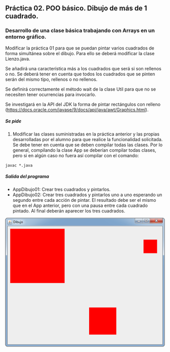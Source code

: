 ## Práctica 02. POO básico. Dibujo de más de 1 cuadrado. 
### Desarrollo de una clase básica trabajando con Arrays en un entorno gráfico.
Modificar la práctica 01 para que se puedan pintar varios cuadrados de forma simultánea sobre el dibujo. Para ello se deberá modificar la clase Lienzo.java.

Se añadirá una característica más a los cuadrados que será si son rellenos o no. Se deberá tener en cuenta que todos los cuadrados que se pinten serán del mismo tipo, rellenos o no rellenos.

Se definirá correctamente el método wait de la clase Util para que no se necesiten tener ocurrencias para invocarlo.

Se investigará en la API del JDK la forma de pintar rectángulos con relleno (https://docs.oracle.com/javase/9/docs/api/java/awt/Graphics.html).


##### Se pide
1. Modificar las clases suministradas en la práctica anterior y las propias desarrolladas por el alumno para que realice la funcionalidad solicitada. Se debe tener en cuenta que se deben compilar todas las clases. Por lo general, compilando la clase App se deberían compilar todas clases, pero si en algún caso no fuera así compilar con el comando:
```
javac *.java
```

##### Salida del programa
* AppDibujo01: Crear tres cuadrados y pintarlos.
* AppDibujo02: Crear tres cuadrados y pintarlos uno a uno esperando un segundo entre cada acción de pintar. El resultado debe ser el mismo que en el App anterior, pero con una pausa entre cada cuadrado pintado. Al final deberán aparecer los tres cuadrados.

![alt text](https://raw.githubusercontent.com/AgustinICAI/javaCourseExamples2021/master/02.arrayCuadradosDibujo/output.jpg)


